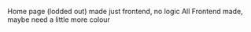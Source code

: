 Home page (lodded out) made just frontend, no logic
All Frontend made, maybe need a little more colour